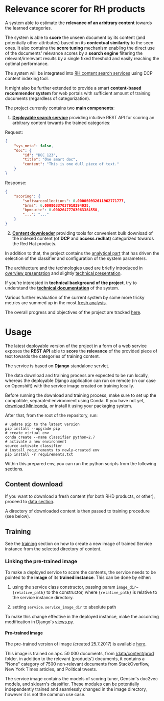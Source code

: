 # Relevance scorer for RH products

A system able to estimate the **relevance of an arbitrary content** towards the learned categories.

The system is able to **score** the unseen document by its content 
(and potentially other attributes) based on its **contextual similarity** to the seen ones.
It also contains the **score tuning** mechanism enabling the direct use of the documents' relevance scores 
by a **search engine** filtering the relevant/irrelevant results by a single fixed threshold and easily
reaching the optimal performance.

The system will be integrated into 
[RH content search services](https://developers.redhat.com/resources) using DCP content indexing tool. 

It might also be further extended to provide a smart **content-based recommender system** for web portals 
with sufficient amount of training documents (regardless of categorization).

The project currently contains two **main components**:

1. **[Deployable search service](https://github.com/searchisko/project-classifier-poc/tree/master/search_service)**
providing intuitive REST API for scoring an arbitrary content towards the trained categories:

Request:
```json
{
	"sys_meta": false,
	"doc": {
		"id": "DOC_123",
		"title": "One smart doc",
		"content": "This is one dull piece of text."
	}
}
```

Response:
```json
{
    "scoring": {
        "softwarecollections": 0.000060932611962771777,
        "brms": 0.00080337037910394038,
        "bpmsuite": 0.00026477703963384558,
        "...": "..."
    }
}
```

2. **[Content downloader](https://github.com/searchisko/project-classifier-poc/tree/master/data)**
providing tools for convenient bulk download of the indexed content (of **DCP** and **access.redhat**)
categorized towards the Red Hat products.

In addition to that, the project contains the 
[analytical part](https://github.com/searchisko/project-classifier-poc/tree/master/analyses/lab) 
that has driven the selection of the classifier and configuration of the system parameters.

The architecture and the technologies used are briefly introduced in
[overview presentation](https://github.com/searchisko/project-classifier-poc/tree/master/analyses/slides/ML_for_RHD.pdf)
and slightly 
[technical presentation](https://github.com/searchisko/project-classifier-poc/tree/master/analyses/slides/overview_presentation_nlp.pdf).

If you're interested in **technical background of the project**, try to understand the 
**[technical documentation](https://github.com/searchisko/project-classifier-poc/tree/master/search_service/technical_docs)**
of the system.

Various further evaluation of the current system by some more tricky metrics are summed up in the most
[fresh analysis](https://github.com/searchisko/project-classifier-poc/tree/master/analyses/lab/score_tuning_analysis_standalone-none_incl.ipynb).

The overall progress and objectives of the project are tracked [here](https://issues.jboss.org/browse/RHDENG-1111).

# Usage

The latest deployable version of the project in a form of a web service exposes the **REST API** 
able to **score** the **relevance** of the provided piece of text towards the categories of training content.

The service is based on **Django** standalone servlet.

The data download and training process are expected to be run locally, whereas the deployable Django application
can run on remote (in our case on Openshift) with the service image created on training locally.

Before running the download and training process, make sure to set up the compatible, separated environment using
Conda. If you have not yet, [download Miniconda](https://conda.io/miniconda.html), or install it using your 
packaging system.
 
After that, from the root of the repository, run:

```commandline
# update pip to the latest version
pip install --upgrade pip
# create virtual env
conda create --name classifier python=2.7
# activate a new environment
source activate classifier
# install requirements to newly-created env
pip install -r requirements.txt
```
Within this prepared env, you can run the python scripts from the following sections.

## Content download

If you want to download a fresh content (for both RHD products, or other), proceed to 
[data section](https://github.com/searchisko/project-classifier-poc/tree/master/data).

A directory of downloaded content is then passed to training procedure (see below).

## Training

See the [training](https://github.com/searchisko/project-classifier-poc/blob/master/search_service/training) 
section on how to create a new image of trained Service instance from the selected directory of content.

### Linking the pre-trained image

To make a deployed service to score the contents, the service needs to be pointed 
to the **image** of its **trained instance**. This can be done by either:

1. using the service class constructor, passing param ``image_dir={relative_path}`` to the constructor, 
where ``{relative_path}`` is relative to the service instance directory.

2. setting ``service.service_image_dir`` to absolute path

To make this change effective in the deployed instance,
make the according modification in Django's 
[views.py](https://github.com/searchisko/project-classifier-poc/blob/master/search_service/views.py).

#### Pre-trained image

The pre-trained version of image (created 25.7.2017) is available
[here](https://drive.google.com/file/d/0B_42L5-Ve7j2STFodkprVUY0Wms/view).

This image is trained on apx. 50 000 documents, from [/data/content/prod](https://github.com/searchisko/project-classifier-poc/tree/master/data/content/prod) folder.
in addition to the relevant (products') documents, it contains a "None" category 
of 7500 non-relevant documents from StackOverflow, New York Times articles, and Political tweets.

The service image contains the models of scoring tuner, Gensim's doc2vec models, and sklearn's classifier. 
These modules can be potentially independently trained and seamlessly changed in the image directory, 
however it is not the common use case.


